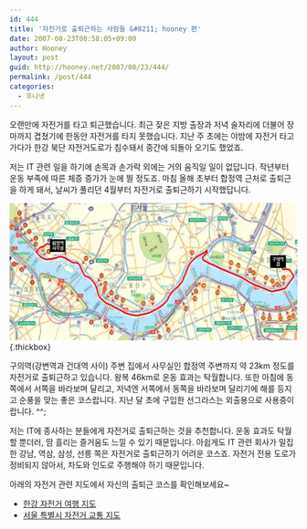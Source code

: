 ```yaml
---
id: 444
title: '자전거로 출퇴근하는 사람들 &#8211; hooney 편'
date: 2007-08-23T00:58:05+09:00
author: Hooney
layout: post
guid: http://hooney.net/2007/08/23/444/
permalink: /post/444
categories:
  - 후니넷
---
```

오랜만에 자전거를 타고 퇴근했습니다. 최근 잦은 지방 출장과 저녁 술자리에 더불어 장마까지 겹쳤기에 한동안 자전거를 타지 못했습니다. 지난 주 초에는 야밤에 자전거 타고 가다가 한강 북단 자전거도로가 침수돼서 중간에 되돌아 오기도 했었죠.

저는 IT 관련 일을 하기에 손목과 손가락 외에는 거의 움직일 일이 없답니다. 작년부터 운동 부족에 따른 체증 증가가 눈에 띌 정도죠. 마침 올해 초부터 합정역 근처로 출퇴근을 하게 돼서, 날씨가 풀리던 4월부터 자전거로 출퇴근하기 시작했답니다.

[<img src="/wp-content/uploads/2007/08/hiking-course.thumbnail.jpg" width="600" height="241" alt="자전거 출퇴근 코스" class="imageframe" />](/wp-content/uploads/2007/08/hiking-course.jpg "자전거 출퇴근 코스"){.thickbox}

구의역(강변역과 건대역 사이) 주변 집에서 사무실인 합정역 주변까지 약 23km 정도를 자전거로 출퇴근하고 있습니다. 왕복 46km로 운동 효과는 탁월합니다. 또한 아침에 동쪽에서 서쪽을 바라보며 달리고, 저녁엔 서쪽에서 동쪽을 바라보며 달리기에 해를 등지고 순풍을 맞는 좋은 코스랍니다. 지난 달 초에 구입한 선그라스는 외출용으로 사용중이랍니다. ^^;

저는 IT에 종사하는 분들에게 자전거로 출퇴근하는 것을 추천합니다. 운동 효과도 탁월할 뿐더러, 땀 흘리는 즐거움도 느낄 수 있기 때문입니다. 아쉽게도 IT 관련 회사가 밀집한 강남, 역삼, 삼성, 선릉 쪽은 자전거로 출퇴근하기 어려운 코스죠. 자전거 전용 도로가 정비되지 않아서, 차도와 인도로 주행해야 하기 때문입니다.

아래의 자전거 관련 지도에서 자신의 출퇴근 코스를 확인해보세요~

  * [한강 자전거 여행 지도](/wp-content/uploads/2007/08/map_hangang.pdf "한강 자전거 여행 지도")
  * [서울 특별시 자전거 교통 지도](/wp-content/uploads/2007/08/map_seoul.pdf "서울 특별시 자전거 교통 지도")